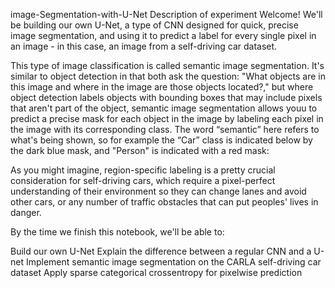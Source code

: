 image-Segmentation-with-U-Net
Description of experiment
Welcome! We'll be building our own U-Net, a type of CNN designed for quick, precise image segmentation, and using it to predict a label for every single pixel in an image - in this case, an image from a self-driving car dataset.

This type of image classification is called semantic image segmentation. It's similar to object detection in that both ask the question: "What objects are in this image and where in the image are those objects located?," but where object detection labels objects with bounding boxes that may include pixels that aren't part of the object, semantic image segmentation allows youu to predict a precise mask for each object in the image by labeling each pixel in the image with its corresponding class. The word “semantic” here refers to what's being shown, so for example the “Car” class is indicated below by the dark blue mask, and "Person" is indicated with a red mask:

As you might imagine, region-specific labeling is a pretty crucial consideration for self-driving cars, which require a pixel-perfect understanding of their environment so they can change lanes and avoid other cars, or any number of traffic obstacles that can put peoples' lives in danger.

By the time we finish this notebook, we'll be able to:

Build our own U-Net
Explain the difference between a regular CNN and a U-net
Implement semantic image segmentation on the CARLA self-driving car dataset
Apply sparse categorical crossentropy for pixelwise prediction
